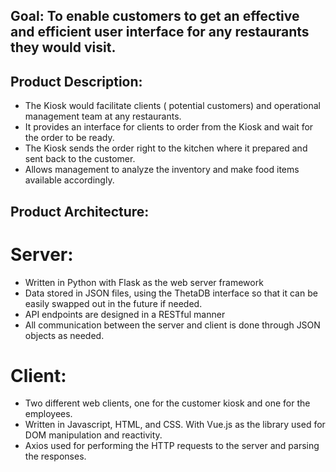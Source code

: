 ## Goal: To enable customers to get an effective and efficient user interface for any restaurants they would visit.

## Product Description:
- The Kiosk would facilitate clients ( potential customers) and operational management team at any restaurants. 
- It provides an interface for clients to order from the Kiosk and wait for the order to be ready. 
- The Kiosk sends the order right to the kitchen where it prepared and sent back to the customer.
- Allows management to analyze the inventory and make food items available accordingly.

## Product Architecture:
 # Server: 
  - Written in Python with Flask as the web server framework
  - Data stored in JSON files, using the ThetaDB interface so that it can be easily swapped out in the future if needed.
  - API endpoints are designed in a RESTful manner
  - All communication between the server and client is done through JSON objects as needed.

 # Client:
  - Two different web clients, one for the customer kiosk and one for the employees.
  - Written in Javascript, HTML, and CSS. With Vue.js as the library used for DOM manipulation and reactivity.
  - Axios used for performing the HTTP requests to the server and parsing the responses.
